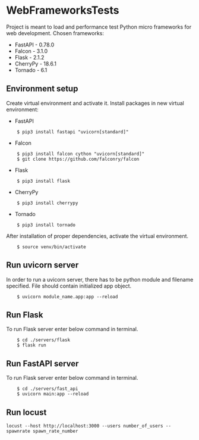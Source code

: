 # WebFrameworksTests
Project is meant to load and performance test Python micro frameworks for web development.
Chosen frameworks:
* FastAPI - 0.78.0
* Falcon - 3.1.0
* Flask -  2.1.2
* CherryPy -  18.6.1
* Tornado - 6.1

## Environment setup
Create virtual environment and activate it. Install packages in new virtual environment:
* FastAPI 
```    
    $ pip3 install fastapi "uvicorn[standard]"
```
* Falcon
```
    $ pip3 install falcon cython "uvicorn[standard]"
    $ git clone https://github.com/falconry/falcon
```
* Flask
```
    $ pip3 install flask
```
* CherryPy
```
    $ pip3 install cherrypy
```
* Tornado
```
    $ pip3 install tornado
```
After installation of proper dependencies, activate the virtual environment.
```
    $ source venv/bin/activate
```

## Run uvicorn server
In order to run a uvicorn server, there has to be python module and filename specified. File should contain initialized app object.
```
    $ uvicorn module_name.app:app --reload
```
## Run Flask 
To run Flask server enter below command in terminal.
```
    $ cd ./servers/flask 
    $ flask run
```
## Run FastAPI server
To run Flask server enter below command in terminal.
```
    $ cd ./servers/fast_api 
    $ uvicorn main:app --reload

```
## Run locust
```
locust --host http://localhost:3000 --users number_of_users --spawnrate spawn_rate_number
```
